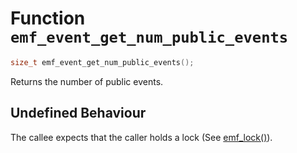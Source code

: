# Function `emf_event_get_num_public_events`

```c
size_t emf_event_get_num_public_events();
```

Returns the number of public events.

## Undefined Behaviour

The callee expects that the caller holds a lock (See [emf_lock()](./fn.emf_lock.md)).
